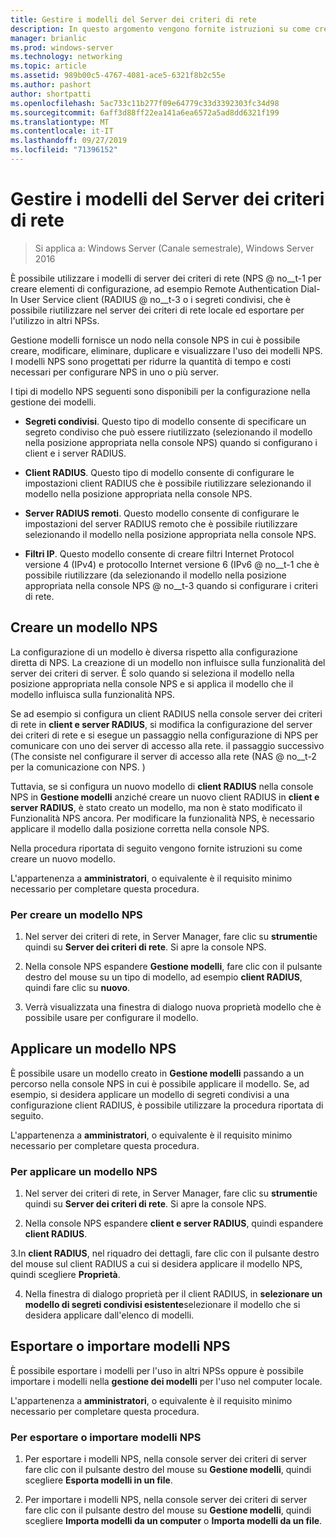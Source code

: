 ```yaml
---
title: Gestire i modelli del Server dei criteri di rete
description: In questo argomento vengono fornite istruzioni su come creare, applicare, esportare e importare modelli NPS per server dei criteri di rete in Windows Server 2016.
manager: brianlic
ms.prod: windows-server
ms.technology: networking
ms.topic: article
ms.assetid: 989b00c5-4767-4081-ace5-6321f8b2c55e
ms.author: pashort
author: shortpatti
ms.openlocfilehash: 5ac733c11b277f09e64779c33d3392303fc34d98
ms.sourcegitcommit: 6aff3d88ff22ea141a6ea6572a5ad8dd6321f199
ms.translationtype: MT
ms.contentlocale: it-IT
ms.lasthandoff: 09/27/2019
ms.locfileid: "71396152"
---
```

# <a name="manage-nps-templates"></a>Gestire i modelli del Server dei criteri di rete

>Si applica a: Windows Server (Canale semestrale), Windows Server 2016

È possibile utilizzare i modelli di server dei criteri di rete \(NPS @ no__t-1 per creare elementi di configurazione, ad esempio Remote Authentication Dial-In User Service client \(RADIUS @ no__t-3 o i segreti condivisi, che è possibile riutilizzare nel server dei criteri di rete locale ed esportare per l'utilizzo in altri NPSs. 

Gestione modelli fornisce un nodo nella console NPS in cui è possibile creare, modificare, eliminare, duplicare e visualizzare l'uso dei modelli NPS. I modelli NPS sono progettati per ridurre la quantità di tempo e costi necessari per configurare NPS in uno o più server.

I tipi di modello NPS seguenti sono disponibili per la configurazione nella gestione dei modelli.

- **Segreti condivisi**. Questo tipo di modello consente di specificare un segreto condiviso che può essere riutilizzato (selezionando il modello nella posizione appropriata nella console NPS) quando si configurano i client e i server RADIUS. 

- **Client RADIUS**. Questo tipo di modello consente di configurare le impostazioni client RADIUS che è possibile riutilizzare selezionando il modello nella posizione appropriata nella console NPS.

- **Server RADIUS remoti**. Questo modello consente di configurare le impostazioni del server RADIUS remoto che è possibile riutilizzare selezionando il modello nella posizione appropriata nella console NPS. 

- **Filtri IP**. Questo modello consente di creare filtri Internet Protocol versione 4 (IPv4) e protocollo Internet versione 6 \(IPv6 @ no__t-1 che è possibile riutilizzare \(da selezionando il modello nella posizione appropriata nella console NPS @ no__t-3 quando si configurare i criteri di rete.

## <a name="create-an-nps-template"></a>Creare un modello NPS

La configurazione di un modello è diversa rispetto alla configurazione diretta di NPS. La creazione di un modello non influisce sulla funzionalità del server dei criteri di server. È solo quando si seleziona il modello nella posizione appropriata nella console NPS e si applica il modello che il modello influisca sulla funzionalità NPS. 

Se ad esempio si configura un client RADIUS nella console server dei criteri di rete in **client e server RADIUS**, si modifica la configurazione del server dei criteri di rete e si esegue un passaggio nella configurazione di NPS per comunicare con uno dei server di accesso alla rete. il passaggio successivo \(The consiste nel configurare il server di accesso alla rete \(NAS @ no__t-2 per la comunicazione con NPS. \) 

Tuttavia, se si configura un nuovo modello di **client RADIUS** nella console NPS in **Gestione modelli** anziché creare un nuovo client RADIUS in **client e server RADIUS**, è stato creato un modello, ma non è stato modificato il Funzionalità NPS ancora. Per modificare la funzionalità NPS, è necessario applicare il modello dalla posizione corretta nella console NPS.

Nella procedura riportata di seguito vengono fornite istruzioni su come creare un nuovo modello.

L'appartenenza a **amministratori**, o equivalente è il requisito minimo necessario per completare questa procedura.

### <a name="to-create-an-nps-template"></a>Per creare un modello NPS


1. Nel server dei criteri di rete, in Server Manager, fare clic su **strumenti**e quindi su **Server dei criteri di rete**. Si apre la console NPS. 

2. Nella console NPS espandere **Gestione modelli**, fare clic con il pulsante destro del mouse su un tipo di modello, ad esempio **client RADIUS**, quindi fare clic su **nuovo**.

3. Verrà visualizzata una finestra di dialogo nuova proprietà modello che è possibile usare per configurare il modello.

## <a name="apply-an-nps-template"></a>Applicare un modello NPS

È possibile usare un modello creato in **Gestione modelli** passando a un percorso nella console NPS in cui è possibile applicare il modello. Se, ad esempio, si desidera applicare un modello di segreti condivisi a una configurazione client RADIUS, è possibile utilizzare la procedura riportata di seguito.

L'appartenenza a **amministratori**, o equivalente è il requisito minimo necessario per completare questa procedura.

### <a name="to-apply-an-nps-template"></a>Per applicare un modello NPS

1. Nel server dei criteri di rete, in Server Manager, fare clic su **strumenti**e quindi su **Server dei criteri di rete**. Si apre la console NPS.

2. Nella console NPS espandere **client e server RADIUS**, quindi espandere **client RADIUS**.

3.In **client RADIUS**, nel riquadro dei dettagli, fare clic con il pulsante destro del mouse sul client RADIUS a cui si desidera applicare il modello NPS, quindi scegliere **Proprietà**.

4. Nella finestra di dialogo proprietà per il client RADIUS, in **selezionare un modello di segreti condivisi esistente**selezionare il modello che si desidera applicare dall'elenco di modelli.

## <a name="export-or-import-nps-templates"></a>Esportare o importare modelli NPS

È possibile esportare i modelli per l'uso in altri NPSs oppure è possibile importare i modelli nella **gestione dei modelli** per l'uso nel computer locale. 

L'appartenenza a **amministratori**, o equivalente è il requisito minimo necessario per completare questa procedura.

### <a name="to-export-or-import-nps-templates"></a>Per esportare o importare modelli NPS

1. Per esportare i modelli NPS, nella console server dei criteri di server fare clic con il pulsante destro del mouse su **Gestione modelli**, quindi scegliere **Esporta modelli in un file**.

2. Per importare i modelli NPS, nella console server dei criteri di server fare clic con il pulsante destro del mouse su **Gestione modelli**, quindi scegliere **Importa modelli da un computer** o **Importa modelli da un file**.


